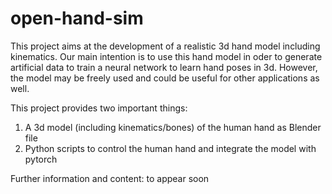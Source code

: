 # open-hand-sim

This project aims at the development of a realistic 3d hand model including kinematics. Our main intention is to 
use this hand model in oder to generate artificial data to train a neural network to learn hand poses in 3d. However, 
the model may be freely used and could be useful for other applications as well.

This project provides two important things:
1) A 3d model (including kinematics/bones) of the human hand as Blender file
2) Python scripts to control the human hand and integrate the model with pytorch

Further information and content: to appear soon

